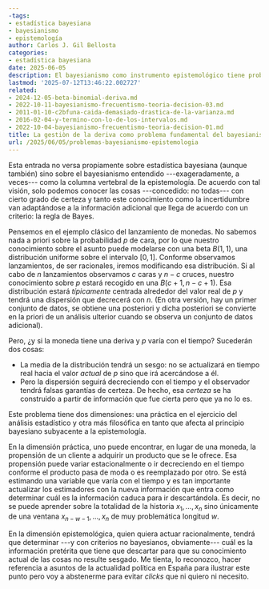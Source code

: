 ```yaml
---
-tags:
- estadística bayesiana
- bayesianismo
- epistemología
author: Carlos J. Gil Bellosta
categories:
- estadística bayesiana
date: 2025-06-05
description: El bayesianismo como instrumento epistemológico tiene problemas prácticos serios para integrar la deriva de la información.
lastmod: '2025-07-12T13:46:22.002727'
related:
- 2024-12-05-beta-binomial-deriva.md
- 2022-10-11-bayesianismo-frecuentismo-teoria-decision-03.md
- 2011-01-10-c2bfuna-caida-demasiado-drastica-de-la-varianza.md
- 2016-02-04-y-termino-con-lo-de-los-intervalos.md
- 2022-10-04-bayesianismo-frecuentismo-teoria-decision-01.md
title: La gestiòn de la deriva como problema fundamental del bayesianismo
url: /2025/06/05/problemas-bayesianismo-epistemologia
---
```


Esta entrada no versa propiamente sobre estadística bayesiana (aunque también) sino sobre el bayesianismo entendido ---exageradamente, a veces--- como la columna vertebral de la epistemología. De acuerdo con tal visión, solo podemos conocer las cosas ---concedido: no todas--- con cierto grado de certeza y tanto este conocimiento como la incertidumbre van adaptándose a la información adicional que llega de acuerdo con un criterio: la regla de Bayes.

Pensemos en el ejemplo clásico del lanzamiento de monedas. No sabemos nada a priori sobre la probabilidad $p$ de cara, por lo que nuestro conocimiento sobre el asunto puede modelarse con una beta $B(1,1)$, una distribución uniforme sobre el intervalo $[0,1]$. Conforme observamos lanzamientos, de ser racionales, iremos modificando esa distribución. Si al cabo de $n$ lanzamientos observamos $c$ caras y $n-c$ cruces, nuestro conocimiento sobre $p$ estará recogido en una $B(c+1, n-c+1)$. Esa distribución estará _típicamente_ centrada alrededor del valor real de $p$ y tendrá una dispersión que decrecerá con $n$. (En otra versión, hay un primer conjunto de datos, se obtiene una posteriori y dicha posteriori se convierte en la priori de un análisis ulterior cuando se observa un conjunto de datos adicional).

Pero, ¿y si la moneda tiene una deriva y $p$ varía con el tiempo? Sucederán dos cosas:
- La media de la distribución tendrá un sesgo: no se actualizará en tiempo real hacia el valor _actual_ de $p$ sino que irá acercándose a él.
- Pero la dispersión seguirá decreciendo con el tiempo y el observador tendrá falsas garantías de certeza. De hecho, esa _certeza_ se ha construido a partir de información que fue cierta pero que ya no lo es.

Este problema tiene dos dimensiones: una práctica en el ejercicio del análisis estadístico y otra más filosófica en tanto que afecta al principio bayesiano subyacente a la epistemología.

En la dimensión práctica, uno puede encontrar, en lugar de una moneda, la propensión de un cliente a adquirir un producto que se le ofrece. Esa propensión puede variar estacionalmente o ir decreciendo en el tiempo conforme el producto pasa de moda o es reemplazado por otro. Se está estimando una variable que varía con el tiempo y es tan importante actualizar los estimadores con la nueva información que entra como determinar cuál es la información caduca para ir descartándola. Es decir, no se puede aprender sobre la totalidad de la historia $x_1, \dots, x_n$ sino únicamente de una ventana $x_{n-w-1}, \dots, x_n$ de muy problemática longitud $w$.

En la dimensión epistemológica, quien quiera actuar racionalmente, tendrá que determinar ---y con criterios no bayesianos, obviamente--- cuál es la información pretérita que tiene que descartar para que su conocimiento actual de las cosas no resulte sesgado. Me tienta, lo reconozco, hacer referencia a asuntos de la actualidad política en España para ilustrar este punto pero voy a abstenerme para evitar _clicks_ que ni quiero ni necesito.
